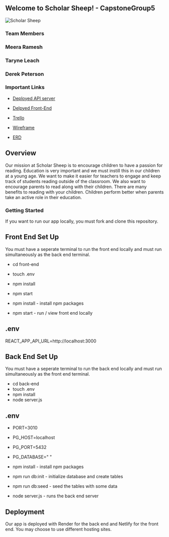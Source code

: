 ## Welcome to Scholar Sheep! - CapstoneGroup5


![Scholar Sheep](asset/img/ScholarSheep.png)

### Team Members
### Meera Ramesh
### Taryne Leach
### Derek Peterson
### Important Links

- [Deployed API server ](https://scholarsheep.onrender.com/)
- [Delpyed Front-End ](https://readinglog.netlify.app/)

- [Trello ](https://trello.com/b/xEt8mcfz/reading-app)
- [Wireframe](https://whimsical.com/scholar-sheep-HvM2SyXKVAXAuC28BCXtKs)
- [ERD](https://miro.com/app/board/uXjVPEOVPts=/)


## Overview

Our mission at Scholar Sheep is to encourage children to have a passion for reading. Education is very important and we must instill this in our children at a young age. We want to make it easier for teachers to engage and keep track of students reading outside of the classroom. We also want to encourage parents to read along with their children. There are many benefits to reading with your children. Children perform better when parents take an active role in their education.

### Getting Started

If you want to run our app locally, you must fork and clone this repository.

## Front End Set Up

You must have a seperate terminal to run the front end locally and must run simultaneously as the back end terminal.

- cd front-end
- touch .env
- npm install
- npm start

- npm install - install npm packages
- npm start - run / view front end locally

## .env

REACT_APP_API_URL=http://localhost:3000

## Back End Set Up

You must have a seperate terminal to run the back end locally and must run simultaneously as the front end terminal.

- cd back-end
- touch .env
- npm install
- node server.js

## .env

- PORT=3010
- PG_HOST=localhost
- PG_PORT=5432
- PG_DATABASE=" "

- npm install - install npm packages
- npm run db:init - initialize database and create tables
- npm run db:seed - seed the tables with some data
- node server.js - runs the back end server

## Deployment

Our app is deployed with Render for the back end and Netlify for the front end. You may choose to use different hosting sites.

